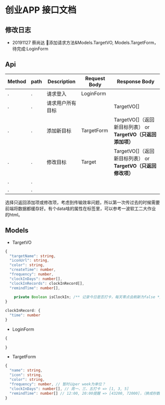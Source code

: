 # 创业APP 接口文档

## 修改日志
- 20191127 蔡尚达 添加请求方法&Models.TargetVO, Models.TargetForm，待完成:LoginForm

## Api
Method | path | Description | Request Body | Response Body
-|-|-|-|-
. | . | 请求登入 | LoginForm | 
. | . | 请求用户所有目标 |  | TargetVO[]
. | . | 添加新目标 | TargetForm | TargetVO[]（返回新目标列表） or **TargetVO（只返回添加项）** 
. | . | 修改目标 | Target | TargetVO[]（返回新目标列表） or **TargetVO（只返回修改项）** 
. | . |  | |
. | . |  | |

选择只返回添加项或修改项，考虑到传输效率问题，所以第一次传过去的时候需要前端将数据都缓存好。有个data啥的属性在标签里，可以参考一波软工二大作业的html。

## Models

- TargetVO
```ts
{
  "targetName": string,
  "iconUrl": string,
  "color": string,
  "createTime": number,
  "frequency": number,
  "clockInDays": number[],
  "clockInRecords": clockInRecord[],
  "remindTime": number[],
      
    private Boolean isClockIn; /** 记录今日是否打卡，每天零点会刷新为false */
}

clockInRecord: {
  "time": number
}
```

- LoginForm
```ts
{
  
}
```

- TargetForm
```ts
{
  "name": string,
  "icon": string,
  "color": string,
  "frequency": number, // 暂时以per week为单位？
  "clockInDays": number[], // 周一、三、五打卡 => [1, 3, 5]
  "remindTime": number[] // 12:00, 20:00提醒 => [43200, 72000]，（换成秒数
}
```